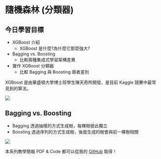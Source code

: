 # 隨機森林 (分類器)

## 今日學習目標
- XGBoost 介紹
    - XGBoost 是什麼?為什麼它那麼強大?
- Bagging vs. Boosting
    - 比較兩種集成式學習架構差異
- 實作 XGBoost 分類器 
    - 比較 Bagging 與 Boosting 兩者差別

XGBoost 是由華盛頓大學博士班學生陳天奇所開發，是目前 Kaggle 競賽中最常見到的算法。

![](https://i.imgur.com/JpINBDL.png)

## Bagging vs. Boosting
- Bagging 透過抽樣的方式生成樹，每棵樹彼此獨立
- Boosting 透過序列的方式生成樹，後面生成的樹會與前一棵樹相關

![](https://i.imgur.com/KHXQpdk.png)

本系列教學簡報 PDF & Code 都可以從我的 [GitHub](https://github.com/andy6804tw/2020-12th-ironman) 取得！